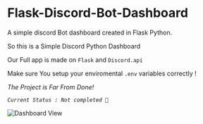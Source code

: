 # Flask-Discord-Bot-Dashboard
A simple discord Bot dashboard created in Flask Python.

So this is a Simple Discord Python Dashboard

Our Full app is made on `Flask` and `Discord.api`

Make sure You setup your enviromental `.env` variables correctly !

_The Project is Far From Done!_

_`Current Status : Not completed 🔴`_

![Dashboard View](https://cdn.discordapp.com/attachments/885938706568077323/935181350418415626/unknown.png)

